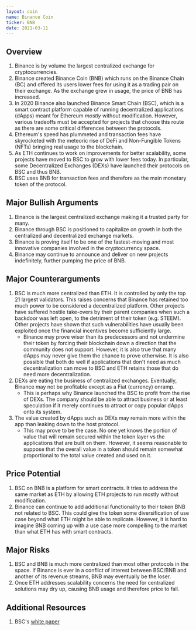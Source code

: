 ```yaml
---
layout: coin
name: Binance Coin
ticker: BNB
date: 2021-03-11
---
```


## Overview

1. Binance is by volume the largest centralized exchange for cryptocurrencies.
1. Binance created Binance Coin (BNB) which runs on the Binance Chain (BC) and offered its users lower fees for using it as a trading pair on their exchange. As the exchange grew in usage, the price of BNB has increased.
1. In 2020 Binance also launched Binance Smart Chain (BSC), which is a smart contract platform capable of running decentralized applications (dApps) meant for Ethereum _mostly_ without modification. However, various tradeoffs must be accepted for projects that choose this route as there are some critical differences between the protocols.
1. Ethereum's speed has plummeted and transaction fees have skyrocketed with the meteoric rise of DeFi and Non-Fungible Tokens (NFTs) bringing real usage to the blockchain.
1. As ETH continues to work on improvements for better scalability, some projects have moved to BSC to grow with lower fees today. In particular, some Decentralized Exchanges (DEXs) have launched their protocols on BSC and thus BNB.
1. BSC uses BNB for transaction fees and therefore as the main monetary token of the protocol.

## Major Bullish Arguments

1. Binance is the largest centralized exchange making it a trusted party for many.
1. Binance through BSC is positioned to capitalize on growth in both the centralized and decentralized exchange markets.
1. Binance is proving itself to be one of the fastest-moving and most innovative companies involved in the cryptocurrency space.
1. Binance may continue to announce and deliver on new projects indefinitely, further pumping the price of BNB.

## Major Counterarguments

1. BSC is much more centralized than ETH. It is controlled by only the top 21 largest validators. This raises concerns that Binance has retained too much power to be considered a decentralized platform. Other projects have suffered hostile take-overs by their parent companies when such a backdoor was left open, to the detriment of their token (e.g. STEEM). Other projects have shown that such vulnerabilities have usually been exploited once the financial incentives become sufficiently large.
   - Binance may prove wiser than its predecessors and not undermine their token by forcing their blockchain down a direction that the community does not support. However, it is also true that many dApps may never give them the chance to prove otherwise. It is also possible that both do well if applications that don't need as much decentralization can move to BSC and ETH retains those that do need more decentralization.
1. DEXs are eating the business of centralized exchanges. Eventually, Binance may not be profitable except as a Fiat (currency) onramp.
   - This is perhaps why Binance launched the BSC to profit from the rise of DEXs. The company should be able to attract business or at least speculation if it merely continues to attract or copy popular dApps onto its system.
1. The value created by dApps such as DEXs may remain more within the app than leaking down to the host protocol.
   - This may prove to be the case. No one yet knows the portion of value that will remain secured within the token layer vs the applications that are built on them. However, it seems reasonable to suppose that the overall value in a token should remain somewhat proportional to the total value created and used on it.

## Price Potential

1. BSC on BNB is a platform for smart contracts. It tries to address the same market as ETH by allowing ETH projects to run mostly without modification.
1. Binance can continue to add additional functionality to their token BNB not related to BSC. This could give the token some diversification of use case beyond what ETH might be able to replicate. However, it is hard to imagine BNB coming up with a use case more compelling to the market than what ETH has with smart contracts.

## Major Risks

1. BSC and BNB is much more centralized than most other protocols in the space. If Binance is ever in a conflict of interest between BSC/BNB and another of its revenue streams, BNB may eventually be the loser.
1. Once ETH addresses scalability concerns the need for centralized solutions may dry up, causing BNB usage and therefore price to fall.

## Additional Resources

1. BSC's [white paper](https://dex-bin.bnbstatic.com/static/Whitepaper_%20Binance%20Smart%20Chain.pdf)
